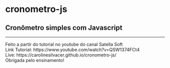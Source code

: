 # cronometro-js

## Cronômetro simples com Javascript
<hr>
Feito a partir do tutorial no youtube do canal Satella Soft<br>
Link Tutorial: https://www.youtube.com/watch?v=QSW1374FCt4<br>
Live: https://carolinesilvacer.github.io/cronometro-js/<br>
Obrigada pelo ensinamento!
